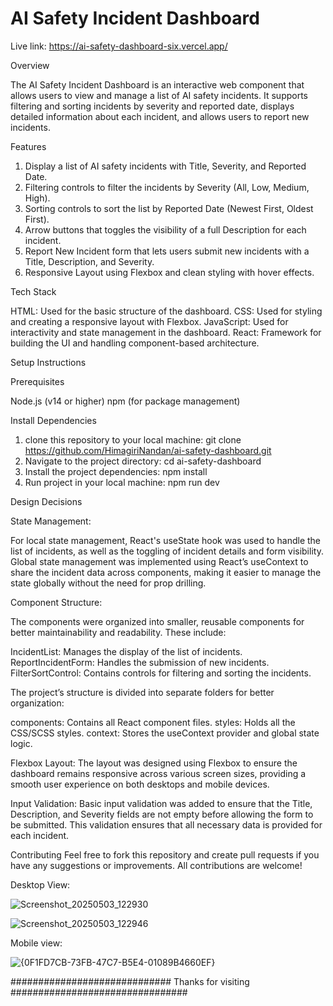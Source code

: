 # AI Safety Incident Dashboard

Live link: https://ai-safety-dashboard-six.vercel.app/

Overview

The AI Safety Incident Dashboard is an interactive web component that allows users to view and manage a list of AI safety incidents. It supports filtering and sorting incidents by severity and reported date, displays detailed information about each incident, and allows users to report new incidents.


Features

1. Display a list of AI safety incidents with Title, Severity, and Reported Date.
2. Filtering controls to filter the incidents by Severity (All, Low, Medium, High).
3. Sorting controls to sort the list by Reported Date (Newest First, Oldest First).
4. Arrow buttons that toggles the visibility of a full Description for each incident.
5. Report New Incident form that lets users submit new incidents with a Title, Description, and Severity.
6. Responsive Layout using Flexbox and clean styling with hover effects.


Tech Stack

HTML: Used for the basic structure of the dashboard.
CSS: Used for styling and creating a responsive layout with Flexbox.
JavaScript: Used for interactivity and state management in the dashboard.
React: Framework for building the UI and handling component-based architecture.


Setup Instructions

Prerequisites

Node.js (v14 or higher)
npm (for package management)


Install Dependencies

1. clone this repository to your local machine: git clone https://github.com/HimagiriNandan/ai-safety-dashboard.git
2. Navigate to the project directory: cd ai-safety-dashboard
3. Install the project dependencies: npm install
4. Run project in your local machine: npm run dev
   

Design Decisions

State Management:

For local state management, React's useState hook was used to handle the list of incidents, as well as the toggling of incident details and form visibility.
Global state management was implemented using React’s useContext to share the incident data across components, making it easier to manage the state globally without the need for prop drilling.

Component Structure:

The components were organized into smaller, reusable components for better maintainability and readability. These include:

IncidentList: Manages the display of the list of incidents.
ReportIncidentForm: Handles the submission of new incidents.
FilterSortControl: Contains controls for filtering and sorting the incidents.

The project’s structure is divided into separate folders for better organization:

components: Contains all React component files.
styles: Holds all the CSS/SCSS styles.
context: Stores the useContext provider and global state logic.

Flexbox Layout: The layout was designed using Flexbox to ensure the dashboard remains responsive across various screen sizes, providing a smooth user experience on both desktops and mobile devices.

Input Validation: Basic input validation was added to ensure that the Title, Description, and Severity fields are not empty before allowing the form to be submitted. This validation ensures that all necessary data is provided for each incident.

Contributing
Feel free to fork this repository and create pull requests if you have any suggestions or improvements. All contributions are welcome!


Desktop View:

![Screenshot_20250503_122930](https://github.com/user-attachments/assets/2f1d52a0-5bf0-4b2b-9671-f3d606becf36)


![Screenshot_20250503_122946](https://github.com/user-attachments/assets/cd2efa4d-f3dd-4010-bad1-5fe6d7890054)


Mobile view:

![{0F1FD7CB-73FB-47C7-B5E4-01089B4660EF}](https://github.com/user-attachments/assets/357589cd-01f4-481b-a195-7b7f1ae0886d)





############################# Thanks for visiting ################################
